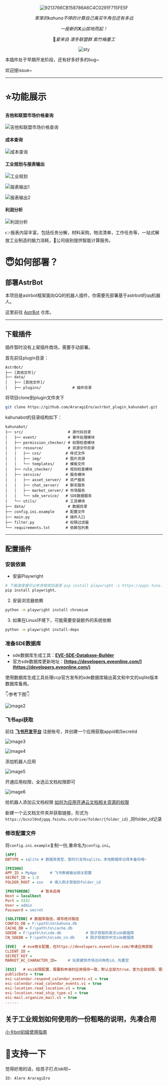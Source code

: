 
<div align="center">

![9213766CB158786A6C4C0291F715FE5F](https://github.com/user-attachments/assets/40c09a45-f898-4167-9315-20df6a1dc59a)

</div>

<div align="center">

_笨笨的kahuna不停的计算自己离买牛角包还有多远_

_一座新的**X**山拔地而起！_

🥰_爱来自 凛冬联盟群 紫竹梅重工_

![sty](https://github.com/user-attachments/assets/f37a6a06-b925-4836-8561-282720f06506)

</div>

本插件处于早期开发阶段，还有好多好多的bug~

欢迎提issue~

---
# ⭐功能展示

#### 吉他和联盟市场价格查询
![吉他和联盟市场价格查询](https://github.com/user-attachments/assets/3ba07ddf-a136-407c-95bd-5850b0b55657)

#### 成本查询
![成本查询](https://github.com/user-attachments/assets/63ecbd0c-2f91-491a-9ead-693646a81e5a)

#### 工业规划与报表输出
![工业规划](https://github.com/user-attachments/assets/f23b7873-dbb3-48df-9ee9-4d07ed4dba21)

![报表输出1](https://github.com/user-attachments/assets/9d2f4b57-04a4-4f31-909e-fbb72e86e4fb)

![报表输出2](https://github.com/user-attachments/assets/235c724e-f465-4966-98b8-0dc4cf7acc50)

#### 利润分析
![利润分析](https://github.com/user-attachments/assets/8b835d57-e093-42c0-896d-bb93579c9935)

👉报表内容丰富，包括任务分解，材料采购，物流清单，工作任务等，一站式解放工业制造的脑力消耗，🫡公司级别提供智能计算服务。


# 😇如何部署？
## 部署AstrBot
本项目是astrbot框架面向QQ的机器人插件，你需要先部署基于astrbot的qq机器人。

这里前往 [AstrBot](https://github.com/AstrBotDevs/AstrBot.git) 仓库。

---
## 下载插件
插件暂时没有上架插件商场，需要手动部署。

首先前往plugin目录：
```
AstrBot/
├── [其他文件]/
├── data/
│   ├── [其他文件]/
│   ├── plugins/              # 插件目录
```

将项目clone到plugin文件夹下
```bash
git clone https://github.com/AraragiEro/astrbot_plugin_kahunabot.git
```

kahunabot的目录结构如下：

```
kahunabot/
├── src/                    # 源代码目录
│   ├── event/              # 事件处理模块
│   ├── permission_checker/ # 权限检查模块
│   ├── resource/           # 资源文件目录
│   │   ├── css/           # 样式文件
│   │   ├── img/           # 图片资源
│   │   └── templates/     # 模板文件
│   ├── rule_checker/      # 规则检查模块
│   ├── service/           # 服务模块
│   │   ├── asset_server/  # 资产服务
│   │   ├── chat_server/   # 聊天服务
│   │   ├── market_server/ # 市场服务
│   │   └── sde_service/   # SDE数据服务
│   └── utils/             # 工具模块
├── data/                   # 数据目录
├── config.ini.example     # 配置文件
├── main.py                # 插件入口
├── filter.py              # 权限过滤器
└── requirements.txt       # 依赖包列表
```

---
## 配置插件

### 安装依赖
- 安装Playwright
```bash
# 下载速度慢可以考虑使用加速源 pip install playwright -i https://pypi.tuna.tsinghua.edu.cn/simple
pip install playwright、
```

2. 安装浏览器依赖
```bash
python -m playwright install chromium
```

3. 如果在Linux环境下，可能需要安装额外的系统依赖
```bash
python -m playwright install-deps
```

### 准备SDE数据库
- sde数据库生成工具：**[EVE-SDE-Database-Builder](https://github.com/EVEIPH/EVE-SDE-Database-Builder.git)**
- 官方sde数据库更新地址：**[https://developers.eveonline.com/](https://developers.eveonline.com/)**

使用数据库生成工具处理ccp官方发布的sde数据库输出英文和中文的sqlite版本数据库备用。

👇参考下图👇

![image2](https://github.com/user-attachments/assets/8db7c904-dbd7-4497-a0ad-efdc6358c58b)

### 飞书api获取

前往 **[飞书开发平台](https://open.feishu.cn/app)** 注册账号，并创建一个应用获取appid和Secretid

![image3](https://github.com/user-attachments/assets/3e321503-edaa-48f8-b964-5a2d39712a73)

![image4](https://github.com/user-attachments/assets/820341a3-c37d-42af-a67b-b05c0eed8706)

添加机器人应用

![image5](https://github.com/user-attachments/assets/310e6f16-93a1-45fc-b5d4-6d65b85814ba)

开通应用权限，全选云文档权限即可

![image6](https://github.com/user-attachments/assets/e83653ed-3e72-4264-94a7-77ca751109fd)

给机器人添加云文档权限 [如何为应用开通云文档相关资源的权限](https://open.feishu.cn/document/uAjLw4CM/ugTN1YjL4UTN24CO1UjN/trouble-shooting/how-to-add-permissions-to-app)

新建一个云文档文件夹并获取链接，形式为`https://bcnzl0ndjqqq.feishu.cn/drive/folder/{folder_id}` ,将folder_id记录



### 修改配置文件
将`config.ini.example`复制一份,重命名为`config.ini`。

```ini
[APP]
DBTYPE = sqlite # 数据库类型，暂时只支持sqlite。本地数据库记得多备份哦~

[FEISHU]
APP_ID = MyApp      # 飞书表格输出相关配置
SECRET_ID = 1.0     
FOLDER_ROOT = xxx   # 填入刚才获取的folder_id

[POSTGREDB]     # 暂未启用
Host = localhost
Port = 5432
User = admin
Password = secret

[SQLITEDB] # 数据库路径，填写绝对路径
CONFIG_DB = F:\path\to\kahuna.db
CACHE_DB = F:\path\to\cache.db
SDEDB = F:\path\to\sde.db           # 刚才获取的英文sde数据库
CN_SDEDB = F:\path\to\sde_cn.db     # 刚才获取的中文sde数据库

[EVE]   # eve相关配置，在https://developers.eveonline.com/申请应用获取
CLIENT_ID =
SECRET_KEY =
MARKET_AC_CHARACTER_ID=     # 玩家建筑市场访问角色id，先置空

[ESI]   # esi权限配置，需要和申请的应用保持一致，默认全部为true，意为全部权限，需要关闭的权限改为false。
publicData = true
esi-calendar.respond_calendar_events.v1 = true
esi-calendar.read_calendar_events.v1 = true
esi-location.read_location.v1 = true
esi-location.read_ship_type.v1 = true
esi-mail.organize_mail.v1 = true
......
```

## 关于工业规划如何使用的一份粗略的说明，先凑合用
[小卡bot初级使用指南](https://conscious-cord-0d1.notion.site/bot-1920b0a9ac1b80998d71c4349b241145)

# 🌟支持一下
觉得好用的话，给孩子打点isk呗~ 

`ID: Alero AraragiEro`

